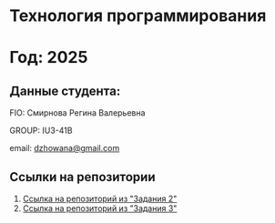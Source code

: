 # Технология программирования
# Год: 2025

## Данные студента:

FIO: Смирнова Регина Валерьевна

GROUP: IU3-41B

email: dzhowana@gmail.com

## Ссылки на репозитории

1. [Ссылка на репозиторий из "Задания 2"](https://github.com/mirevals/DZRepository)
2. [Ссылка на репозиторий из "Задания 3"](https://github.com/mirevals/laba)
